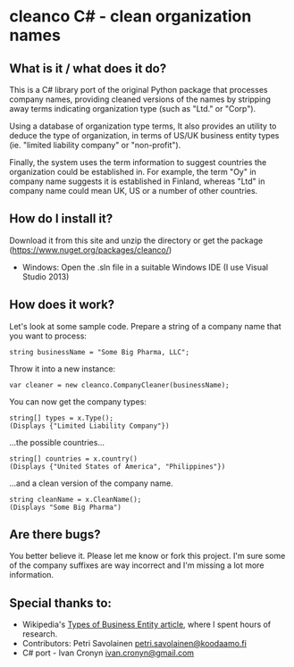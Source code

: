 # cleanco C# - clean organization names

## What is it / what does it do?

This is a C# library port of the original Python package that processes company names, providing cleaned versions of the
names by stripping away terms indicating organization type (such as "Ltd." or "Corp").

Using a database of organization type terms, It also provides an utility to deduce the
type of organization, in terms of US/UK business entity types (ie. "limited liability
company" or "non-profit").

Finally, the system uses the term information to suggest countries the organization could
be established in. For example, the term "Oy" in company name suggests it is established
in Finland, whereas "Ltd" in company name could mean UK, US or a number of other
countries.

## How do I install it?
Download it from this site and unzip the directory or get the package (https://www.nuget.org/packages/cleanco/)

* Windows: Open the .sln file in a suitable Windows IDE (I use Visual Studio 2013)

## How does it work?
Let's look at some sample code.
Prepare a string of a company name that you want to process:

    string businessName = "Some Big Pharma, LLC";

Throw it into a new instance:

    var cleaner = new cleanco.CompanyCleaner(businessName);

You can now get the company types:

    string[] types = x.Type();
    (Displays {"Limited Liability Company"})

...the possible countries...

    string[] countries = x.country()
    (Displays {"United States of America", "Philippines"})

...and a clean version of the company name.

    string cleanName = x.CleanName();
    (Displays "Some Big Pharma")

## Are there bugs?
You better believe it.  Please let me know or fork this project.  I'm sure some of the company suffixes are way incorrect and I'm missing a lot more information.

## Special thanks to:

- Wikipedia's [Types of Business Entity article](http://en.wikipedia.org/wiki/Types_of_business_entity), where I spent hours of research.
- Contributors: Petri Savolainen <petri.savolainen@koodaamo.fi>
- C# port - Ivan Cronyn <ivan.cronyn@gmail.com>
